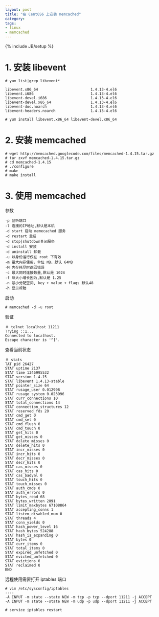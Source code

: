```yaml
---
layout: post
title: "在 CentOS6 上安装 memcached"
category: 
tags: 
- linux
- memcached
---
```

{% include JB/setup %}

# 1. 安装 libevent

	# yum list|grep libevent*
	
	libevent.x86_64                        1.4.13-4.el6                     
	libevent.i686                          1.4.13-4.el6                      
	libevent-devel.i686                    1.4.13-4.el6                         
	libevent-devel.x86_64                  1.4.13-4.el6                        
	libevent-doc.noarch                    1.4.13-4.el6                        
	libevent-headers.noarch                1.4.13-4.el6                     

	# yum install libevent.x86_64 libevent-devel.x86_64

# 2. 安装 memcached
	
	# wget http://memcached.googlecode.com/files/memcached-1.4.15.tar.gz
	# tar zxvf memcached-1.4.15.tar.gz
	# cd memcached-1.4.15
	# ./configure
	# make
	# make install

# 3. 使用 memcached

参数

	-p 监听端口
	-l 连接的IP地址,默认是本机
	-d start 启动 memecached 服务
	-d restart 重启
	-d stop|shutdown关闭服务
	-d install 安装
	-d uninstall 卸载
	-u 以身份运行仅在 root 下有效
	-m 最大内存使用，单位 MB，默认 64MB
	-M 内存耗尽时返回错误
	-c 最大同时连接数量,默认是 1024
	-f 块大小增长因为,默认是 1.25
	-n 最小分配空间, key + value + flags 默认48
	-h 显示帮助

启动
	
	# memcached -d -u root
	
验证

	＃ telnet localhost 11211
	Trying ::1...
	Connected to localhost.
	Escape character is '^]'.
	
查看当前状态

	＃ stats
	TAT pid 26427
	STAT uptime 2137
	STAT time 1346995532
	STAT version 1.4.15
	STAT libevent 1.4.13-stable
	STAT pointer_size 64
	STAT rusage_user 0.012998
	STAT rusage_system 0.023996
	STAT curr_connections 10
	STAT total_connections 14
	STAT connection_structures 12
	STAT reserved_fds 20
	STAT cmd_get 0
	STAT cmd_set 0
	STAT cmd_flush 0
	STAT cmd_touch 0
	STAT get_hits 0
	STAT get_misses 0
	STAT delete_misses 0
	STAT delete_hits 0
	STAT incr_misses 0
	STAT incr_hits 0
	STAT decr_misses 0
	STAT decr_hits 0
	STAT cas_misses 0
	STAT cas_hits 0
	STAT cas_badval 0
	STAT touch_hits 0
	STAT touch_misses 0
	STAT auth_cmds 0
	STAT auth_errors 0
	STAT bytes_read 68
	STAT bytes_written 2091
	STAT limit_maxbytes 67108864
	STAT accepting_conns 1
	STAT listen_disabled_num 0
	STAT threads 4
	STAT conn_yields 0
	STAT hash_power_level 16
	STAT hash_bytes 524288
	STAT hash_is_expanding 0
	STAT bytes 0
	STAT curr_items 0
	STAT total_items 0
	STAT expired_unfetched 0
	STAT evicted_unfetched 0
	STAT evictions 0
	STAT reclaimed 0
	END
	
远程使用需要打开 iptables 端口

	# vim /etc/sysconfig/iptables
	----
	-A INPUT -m state --state NEW -m tcp -p tcp --dport 11211 -j ACCEPT
	-A INPUT -m state --state NEW -m udp -p udp --dport 11211 -j ACCEPT  

	# service iptables restart   

